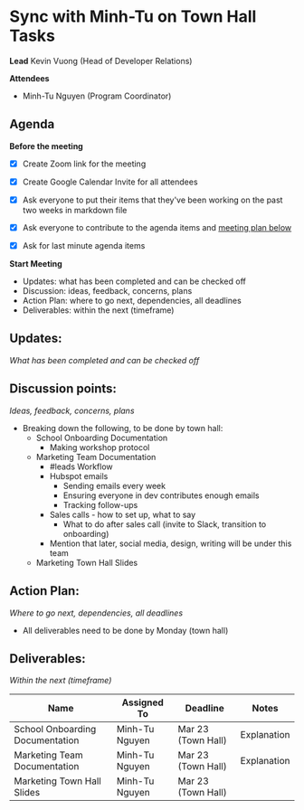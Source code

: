 # Sync with Minh-Tu on Town Hall Tasks

**Lead**
Kevin Vuong (Head of Developer Relations)

**Attendees**

* Minh-Tu Nguyen (Program Coordinator)

## Agenda

**Before the meeting**

- [x] Create Zoom link for the meeting
- [x] Create Google Calendar Invite for all attendees
- [x] Ask everyone to put their items that they've been working on the past two weeks in markdown file
- [x] Ask everyone to contribute to the agenda items and [meeting plan below](https://github.com/shreyagupta98/people/blob/master/meeting_template.md#updates)

- [x] Ask for last minute agenda items

**Start Meeting**

* Updates: what has been completed and can be checked off
* Discussion: ideas, feedback, concerns, plans
* Action Plan: where to go next, dependencies, all deadlines
* Deliverables: within the next (timeframe)

## Updates:

*What has been completed and can be checked off*

## Discussion points:

*Ideas, feedback, concerns, plans*

* Breaking down the following, to be done by town hall: 
  * School Onboarding Documentation  
    * Making workshop protocol
  * Marketing Team Documentation
    * #leads Workflow 
    * Hubspot emails
      * Sending emails every week
      * Ensuring everyone in dev contributes enough emails
      * Tracking follow-ups
    * Sales calls - how to set up, what to say
      * What to do after sales call (invite to Slack, transition to onboarding)
    * Mention that later, social media, design, writing will be under this team
  * Marketing Town Hall Slides  

## Action Plan:

*Where to go next, dependencies, all deadlines*

* All deliverables need to be done by Monday (town hall)

## Deliverables:

*Within the next (timeframe)*

| Name                            | Assigned To    | Deadline           | Notes       |
| ------------------------------- | -------------- | ------------------ | ----------- |
| School Onboarding Documentation | Minh-Tu Nguyen | Mar 23 (Town Hall) | Explanation |
| Marketing Team Documentation    | Minh-Tu Nguyen | Mar 23 (Town Hall) | Explanation |
| Marketing Town Hall Slides      | Minh-Tu Nguyen | Mar 23 (Town Hall) |             |

